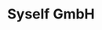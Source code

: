 ---
title: "Syself GmbH"
layout: partner
image: "logo-syself.svg"
web: "https://syself.com"
mail: "info@syself.com"
github: "https://github.com/syself"
linkedin: "https://www.linkedin.com/company/syself/"
description: "With its Accelerate program, Syself follows a holistic approach to building European and sovereign cloud infrastructure. Syself targets both start-ups, where everything has to be built from scratch, as well as established companies having to modernize their infrastructure. Syself builds Kubernetes clusters managed by Cluster API. The focus lies on effectively managing both clusters and containerized applications (CI/CD, GitOps with Helm/Helmfile)."
offerings: 
  kubernetes: "All Kubernetes-related topics, e.g. setting up Kubernetes clusters with Cluster API on SCS-compliant clouds, management of Kubernetes cluster with focus on GitOps, training and consulting."
---